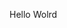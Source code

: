Hello Wolrd

































































































































































































































































































































































































































































































































































































































































































































































































































































































































































































































































































































































































































































































































































































































































































































































































































































































































































































































































































































































































































































































































































































































































































































































































































































































































































































































































































































































































































































































